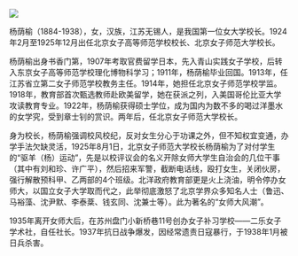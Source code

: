 ![](https://s2.loli.net/2022/08/12/r5qvZTisWCVwloP.jpg)

杨荫榆（1884-1938），女，汉族，江苏无锡人，是我国第一位女大学校长。1924年2月至1925年12月出任北京女子高等师范学校校长、北京女子师范大学校长。

杨荫榆出身书香门第，1907年考取官费留学日本，先入青山实践女子学校，后转入东京女子高等师范学校理化博物科学习；1911年，杨荫榆毕业回国。1913年，任江苏省立第二女子师范学校教务主任。1914年，她担任北京女子师范学校学监。1918年，教育部首次甄选教师赴欧美留学，她在获派之列，入美国哥伦比亚大学攻读教育专业。1922年，杨荫榆获得硕士学位，成为国内为数不多的喝过洋墨水的女学究，受到章士钊的赏识。两年后，任北京女子师范大学校长。

身为校长，杨荫榆强调校风校纪，反对女生分心于功课之外，但不知权宜变通，办学手法欠缺灵活，1925年8月1日，北京女子师范大学校长杨荫榆为了对付学生的“驱羊（杨）运动”，先是以校评议会的名义开除女师大学生自治会的几位干事（其中有刘和珍、许广平），然后招来军警，截断电话线，殴打女生，关闭伙房，强行解散预科甲、乙两部的4个班级。北洋政府教育部更是火上浇油，明令停办女师大，以国立女子大学取而代之，此举彻底激怒了北京学界众多知名人士（鲁迅、马裕藻、沈尹默、李泰棻、钱玄同、沈兼士等）。此为著名的“女师大风潮”。

1935年离开女师大后，在苏州盘门小新桥巷11号创办女子补习学校——二乐女子学术社，自任社长。1937年抗日战争爆发，因经常遗责日寇暴行，于1938年1月被日兵杀害。